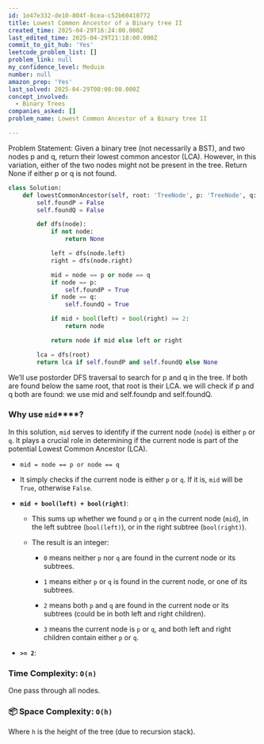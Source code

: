 ```yaml
---
id: 1e47e332-de10-804f-8cea-c52b60410772
title: Lowest Common Ancestor of a Binary tree II
created_time: 2025-04-29T16:24:00.000Z
last_edited_time: 2025-04-29T21:18:00.000Z
commit_to_git_hub: 'Yes'
leetcode_problem_list: []
problem_link: null
my_confidence_level: Meduim
number: null
amazon_prep: 'Yes'
last_solved: 2025-04-29T00:00:00.000Z
concept_involved:
  - Binary Trees
companies_asked: []
problem_name: Lowest Common Ancestor of a Binary tree II

---
```


Problem Statement:
Given a binary tree (not necessarily a BST), and two nodes p and q, return their lowest common ancestor (LCA).
However, in this variation, either of the two nodes might not be present in the tree.
Return None if either p or q is not found.

```python
class Solution:
    def lowestCommonAncestor(self, root: 'TreeNode', p: 'TreeNode', q: 'TreeNode') -> 'TreeNode':
        self.foundP = False
        self.foundQ = False

        def dfs(node):
            if not node:
                return None

            left = dfs(node.left)
            right = dfs(node.right)

            mid = node == p or node == q
            if node == p:
                self.foundP = True
            if node == q:
                self.foundQ = True

            if mid + bool(left) + bool(right) >= 2:
                return node

            return node if mid else left or right

        lca = dfs(root)
        return lca if self.foundP and self.foundQ else None

```

We’ll use postorder DFS traversal to search for p and q in the tree.
If both are found below the same root, that root is their LCA.
we will check if p and q both are found: we use mid and self.foundp and self.foundQ.

### **Why use** **`mid`\*\*\*\*?**

In this solution, `mid` serves to identify if the current node (`node`) is either `p` or `q`. It plays a crucial role in determining if the current node is part of the potential Lowest Common Ancestor (LCA).

*   `mid = node == p or node == q`

*   It simply checks if the current node is either `p` or `q`. If it is, `mid` will be `True`, otherwise `False`.

*   **`mid + bool(left) + bool(right)`**:

    *   This sums up whether we found `p` or `q` in the current node (`mid`), in the left subtree (`bool(left)`), or in the right subtree (`bool(right)`).

    *   The result is an integer:

        *   `0` means neither `p` nor `q` are found in the current node or its subtrees.

        *   `1` means either `p` or `q` is found in the current node, or one of its subtrees.

        *   `2` means both `p` and `q` are found in the current node or its subtrees (could be in both left and right children).

        *   `3` means the current node is `p` or `q`, and both left and right children contain either `p` or `q`.

*   **`>= 2`**:

### **Time Complexity:** `O(n)`

One pass through all nodes.

### 📦 **Space Complexity:** `O(h)`

Where `h` is the height of the tree (due to recursion stack).
